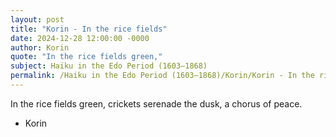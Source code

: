 ```yaml
---
layout: post
title: "Korin - In the rice fields"
date: 2024-12-28 12:00:00 -0000
author: Korin
quote: "In the rice fields green,"
subject: Haiku in the Edo Period (1603–1868)
permalink: /Haiku in the Edo Period (1603–1868)/Korin/Korin - In the rice fields
---
```


In the rice fields green,
crickets serenade the dusk,
a chorus of peace.

- Korin
